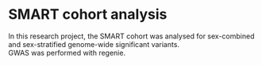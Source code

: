 # SMART cohort analysis

In this research project, the SMART cohort was analysed for sex-combined and sex-stratified genome-wide significant variants. <br> GWAS was performed with regenie.
